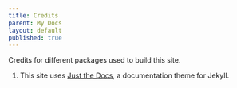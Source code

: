 ```yaml
---
title: Credits
parent: My Docs
layout: default
published: true
---
```


Credits for different packages used to build this site.

1. This site uses [Just the Docs](https://just-the-docs.com), a documentation theme for Jekyll.